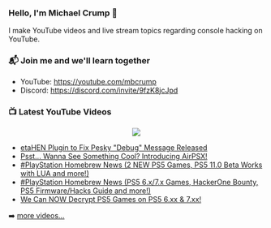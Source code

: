### Hello, I'm Michael Crump 👋

I make YouTube videos and live stream topics regarding console hacking on YouTube. 

### 📬 Join me and we'll learn together

- YouTube: https://youtube.com/mbcrump
- Discord: https://discord.com/invite/9fzK8jcJpd

### 📺 Latest YouTube Videos

<div align="center">

[<img src="https://img.shields.io/badge/-Subscribe-red?style=for-the-badge&logo=youtube&logoColor=white"/>](https://www.youtube.com/c/mbcrump?sub_confirmation=1)

</div>

<!-- YOUTUBE:START -->
- [etaHEN Plugin to Fix Pesky &quot;Debug&quot; Message Released](https://www.youtube.com/watch?v=Dar7X0nZd2E)
- [Psst... Wanna See Something Cool? Introducing AirPSX!](https://www.youtube.com/watch?v=lB9A1PDSwQo)
- [#PlayStation Homebrew News &lpar;2 NEW PS5 Games, PS5 11.0 Beta Works with LUA and more!&rpar;](https://www.youtube.com/watch?v=7wJRROcn4h4)
- [#PlayStation Homebrew News &lpar;PS5 6.x/7.x Games, HackerOne Bounty, PS5 Firmware/Hacks Guide and more!&rpar;](https://www.youtube.com/watch?v=bjUKacbnSXU)
- [We Can NOW Decrypt PS5 Games on PS5 6.xx &amp; 7.xx!](https://www.youtube.com/watch?v=WbvUiWTcREI)
<!-- YOUTUBE:END -->

➡️ [more videos...](https://youtube.com/mbcrump)

